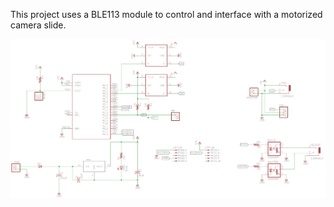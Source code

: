 This project uses a BLE113 module to control and interface with a motorized camera slide.

![Alt text](/Circuit/Schematic-V1-June14.png?raw=true "Camaera Slider Circuit")